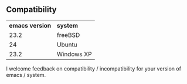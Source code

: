 ## Compatibility ##

<table>
<tr><td><b>emacs version</b></td><td><b>system</b></td></tr>
<tr><td>23.2</td><td>freeBSD</td></tr>
<tr><td>24</td><td>Ubuntu</td></tr>
<tr><td>23.2</td><td>Windows XP</td></tr>
</table>

I welcome feedback on compatibility / incompatibility for your version of emacs / system.